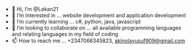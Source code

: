 - 👋 Hi, I’m @Lekan21
- 👀 I’m interested in ... website development and application development
- 🌱 I’m currently learning ... c#, python, java, javascript
- 💞️ I’m looking to collaborate on ... all available programming languages and relating languages in my field of coding
- 📫 How to reach me ... +2347066345823, akinolayusuf909@gmail.com

<!---
Lekan21/Lekan21 is a ✨ special ✨ repository because its `README.md` (this file) appears on your GitHub profile.
You can click the Preview link to take a look at your changes.
--->
